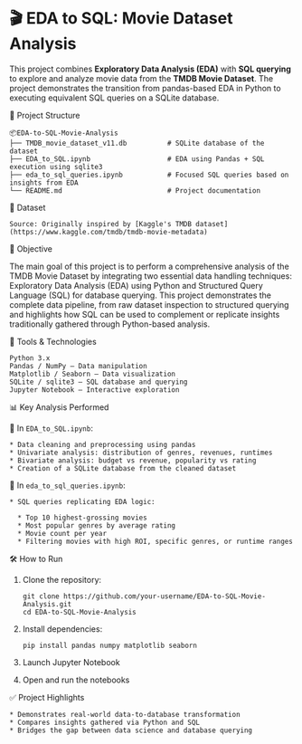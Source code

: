 # 🎬 EDA to SQL: Movie Dataset Analysis

This project combines **Exploratory Data Analysis (EDA)** with **SQL querying** to explore and analyze movie data from the **TMDB Movie Dataset**. The project demonstrates the transition from pandas-based EDA in Python to executing equivalent SQL queries on a SQLite database.


📁 Project Structure

    📦EDA-to-SQL-Movie-Analysis
    ├── TMDB_movie_dataset_v11.db          # SQLite database of the dataset
    ├── EDA_to_SQL.ipynb                   # EDA using Pandas + SQL execution using sqlite3
    ├── eda_to_sql_queries.ipynb           # Focused SQL queries based on insights from EDA
    └── README.md                          # Project documentation

📌 Dataset

    Source: Originally inspired by [Kaggle's TMDB dataset](https://www.kaggle.com/tmdb/tmdb-movie-metadata)


🎯 Objective

The main goal of this project is to perform a comprehensive analysis of the TMDB Movie Dataset by integrating two essential data handling techniques: Exploratory Data Analysis (EDA) using Python and Structured Query Language (SQL) for database querying. This project demonstrates the complete data pipeline, from raw dataset inspection to structured querying and highlights how SQL can be used to complement or replicate insights traditionally gathered through Python-based analysis.

🧪 Tools & Technologies

    Python 3.x
    Pandas / NumPy – Data manipulation
    Matplotlib / Seaborn – Data visualization
    SQLite / sqlite3 – SQL database and querying
    Jupyter Notebook – Interactive exploration

📊 Key Analysis Performed

🔹 In `EDA_to_SQL.ipynb`:

    * Data cleaning and preprocessing using pandas
    * Univariate analysis: distribution of genres, revenues, runtimes
    * Bivariate analysis: budget vs revenue, popularity vs rating
    * Creation of a SQLite database from the cleaned dataset

🔹 In `eda_to_sql_queries.ipynb`:

    * SQL queries replicating EDA logic:
    
      * Top 10 highest-grossing movies
      * Most popular genres by average rating
      * Movie count per year
      * Filtering movies with high ROI, specific genres, or runtime ranges

      
🛠️ How to Run

1. Clone the repository:

   
       git clone https://github.com/your-username/EDA-to-SQL-Movie-Analysis.git
       cd EDA-to-SQL-Movie-Analysis
   

2. Install dependencies:

   
       pip install pandas numpy matplotlib seaborn
   

3. Launch Jupyter Notebook


4. Open and run the notebooks


✅ Project Highlights

    * Demonstrates real-world data-to-database transformation
    * Compares insights gathered via Python and SQL
    * Bridges the gap between data science and database querying


